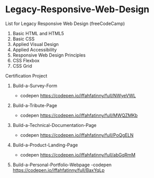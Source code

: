 # Legacy-Responsive-Web-Design

List for Legacy Responsive Web Design (freeCodeCamp)
1. Basic HTML and HTML5
2. Basic CSS
3. Applied Visual Design
4. Applied Accessibility
5. Responsive Web Design Principles
6. CSS Flexbox
7. CSS Grid

Certification Project

1. Build-a-Survey-Form
    - codepen https://codepen.io/iffahfatinny/full/NWyeVWL

2. Build-a-Tribute-Page
    - codepen https://codepen.io/iffahfatinny/full/MWQZMKb

3. Build-a-Technical-Documentation-Page
    - codepen https://codepen.io/iffahfatinny/full/PoQgELN

4. Build-a-Product-Landing-Page
    - codepen https://codepen.io/iffahfatinny/full/abGqRmM

5. Build-a-Personal-Portfolio-Webpage
    -codepen https://codepen.io/iffahfatinny/full/BaxYqLp